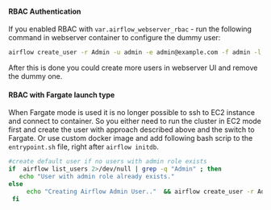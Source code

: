 #### RBAC Authentication
If you enabled RBAC with `var.airflow_webserver_rbac` - run the following command in
webserver container to configure the dummy user:
```bash
airflow create_user -r Admin -u admin -e admin@example.com -f admin -l user -p admin
```
After this is done you could create more users in webserver UI and remove the dummy
one.

#### RBAC with Fargate launch type
When Fargate mode is used it is no longer possible to ssh to EC2 instance and connect
to container. So you either need to run the cluster in EC2 mode first and create the
user with approach described above and the switch to Fargate. Or use custom docker
image and add following bash scrip to the `entrypoint.sh` file, right after `airflow
initdb`. 
```bash
#create default user if no users with admin role exists
if  airflow list_users 2>/dev/null | grep -q "Admin" ; then
   echo "User with admin role already exists."
else
     echo "Creating Airflow Admin User.."  && airflow create_user -r Admin -u "admin" -p "admin" -f "Default" -l "User" -e "defaultuser@airflow.com"
 fi
```